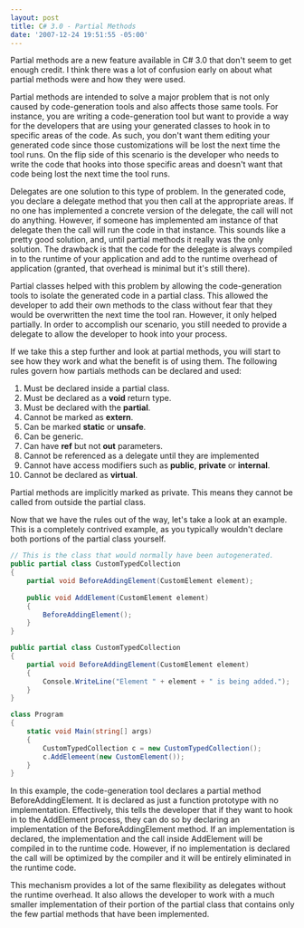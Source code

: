 ```yaml
---
layout: post
title: C# 3.0 - Partial Methods
date: '2007-12-24 19:51:55 -05:00'
---
```


Partial methods are a new feature available in C# 3.0 that don't seem to get enough credit. I think there was a lot of confusion early on about what partial methods were and how they were used.

Partial methods are intended to solve a major problem that is not only caused by code-generation tools and also affects those same tools. For instance, you are writing a code-generation tool but want to provide a way for the developers that are using your generated classes to hook in to specific areas of the code. As such, you don't want them editing your generated code since those customizations will be lost the next time the tool runs. On the flip side of this scenario is the developer who needs to write the code that hooks into those specific areas and doesn't want that code being lost the next time the tool runs.

Delegates are one solution to this type of problem. In the generated code, you declare a delegate method that you then call at the appropriate areas. If no one has implemented a concrete version of the delegate, the call will not do anything. However, if someone has implemented am instance of that delegate then the call will run the code in that instance. This sounds like a pretty good solution, and, until partial methods it really was the only solution. The drawback is that the code for the delegate is always compiled in to the runtime of your application and add to the runtime overhead of application (granted, that overhead is minimal but it's still there).

Partial classes helped with this problem by allowing the code-generation tools to isolate the generated code in a partial class. This allowed the developer to add their own methods to the class without fear that they would be overwritten the next time the tool ran. However, it only helped partially. In order to accomplish our scenario, you still needed to provide a delegate to allow the developer to hook into your process.

If we take this a step further and look at partial methods, you will start to see how they work and what the benefit is of using them. The following rules govern how partials methods can be declared and used:

1.  Must be declared inside a partial class. 
2.  Must be declared as a **void** return type. 
3.  Must be declared with the **partial**. 
4.  Cannot be marked as **extern**. 
5.  Can be marked **static** or **unsafe**. 
6.  Can be generic. 
7.  Can have **ref** but not **out** parameters. 
8.  Cannot be referenced as a delegate until they are implemented 
9.  Cannot have access modifiers such as **public**, **private** or **internal**. 
10.  Cannot be declared as **virtual**.   

Partial methods are implicitly marked as private. This means they cannot be called from outside the partial class.

Now that we have the rules out of the way, let's take a look at an example. This is a completely contrived example, as you typically wouldn't declare both portions of the partial class yourself.

```csharp
// This is the class that would normally have been autogenerated.
public partial class CustomTypedCollection
{
    partial void BeforeAddingElement(CustomElement element);
 
    public void AddElement(CustomElement element)
    {
        BeforeAddingElement();
    }
}

public partial class CustomTypedCollection
{
    partial void BeforeAddingElement(CustomElement element)
    {
        Console.WriteLine("Element " + element + " is being added.");
    }
}

class Program
{
    static void Main(string[] args)
    {
        CustomTypedCollection c = new CustomTypedCollection();
        c.AddElemeent(new CustomElement());
    }
}
```

In this example, the code-generation tool declares a partial method BeforeAddingElement. It is declared as just a function prototype with no implementation. Effectively, this tells the developer that if they want to hook in to the AddElement process, they can do so by declaring an implementation of the BeforeAddingElement method. If an implementation is declared, the implementation and the call inside AddElement will be compiled in to the runtime code. However, if no implementation is declared the call will be optimized by the compiler and it will be entirely eliminated in the runtime code.

This mechanism provides a lot of the same flexibility as delegates without the runtime overhead. It also allows the developer to work with a much smaller implementation of their portion of the partial class that contains only the few partial methods that have been implemented.
